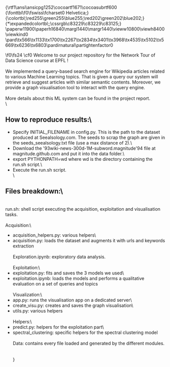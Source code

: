{\rtf1\ansi\ansicpg1252\cocoartf1671\cocoasubrtf600
{\fonttbl\f0\fswiss\fcharset0 Helvetica;}
{\colortbl;\red255\green255\blue255;\red202\green202\blue202;}
{\*\expandedcolortbl;;\cssrgb\c83229\c83229\c83125;}
\paperw11900\paperh16840\margl1440\margr1440\vieww10800\viewh8400\viewkind0
\pard\tx566\tx1133\tx1700\tx2267\tx2834\tx3401\tx3968\tx4535\tx5102\tx5669\tx6236\tx6803\pardirnatural\partightenfactor0

\f0\fs24 \cf0 Welcome to our project repository for the Network Tour of Data Science course at EPFL !\
\
We implemented a query-based search engine for Wikipedia articles related to various Machine Learning topics. That is given a query our system will retrieve and suggest articles with similar semantic contents. Moreover, we provide a graph visualisation tool to interact with the query engine.\
\
More details about this ML system can be found in the project report.\
\
## How to reproduce results:\
- Specify INITIAL_FILENAME in config.py. This is the path to the dataset produced at Seealsology.com. The seeds to scrap the graph are given in the seeds_seealsology.txt file (use a max distance of 2).\
- Download the \'93wiki-news-300d-1M-subword.magnitude\'94 file at magnitude.github.com  and put it into the data folder.\
- export PYTHONPATH=wd where wd is the directory containing the run.sh script.\
- Execute the run.sh script.\
\
## Files breakdown:\
\
run.sh: shell script executing the acquisition, exploitation and visualisation tasks.\
\
Acquisition:\
- acquisition_helpers.py:  various helpers\
- acquisition.py: loads the dataset and augments it with urls and keywords extraction\
\
Exploration.ipynb: exploratory data analysis.\
\
Exploitation:\
- exploitation.py: fits and saves the 3 models we used\
- exploitation.ipynb: loads the models and performs a qualitative evaluation on a set of queries and topics\
\
Visualization:\
- app.py: runs the visualisation app on a dedicated server\
- create_visu.py: creates and saves the graph visualisation\
- utils.py: various helpers\
\
Helpers:\
- predict.py: helpers for the exploitation part\
- spectral_clustering: specific helpers for the spectral clustering model\
\
Data: contains every file loaded and generated by the different modules.\
\
\
}